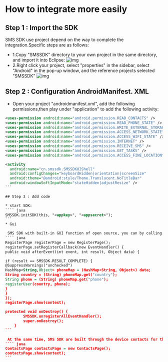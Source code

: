 
# How to integrate more easily


## Step 1 : Import the SDK

SMS SDK use project depend on the way to complete the integration.Specific steps are as follows:

* 1.Copy "SMSSDK" directory to your own project in the same directory, and import it into Eclipse:
  ![img](http://wiki.mob.com/wp-content/uploads/2014/09/QQ截图20141230112627.png)
* 2.Right click your project, select "properties" in the sidebar, select "Android" in the pop-up window, and the reference projects selected "SMSSDK"
  ![img](http://wiki.mob.com/wp-content/uploads/2014/09/QQ截图20141230112820.png)

## Step 2 : Configuration AndroidManifest. XML

* Open your project "androidmanifest.xml", add the following permissions,then play under "application" to add the following activity:
```` xml
<uses-permission android:name="android.permission.READ_CONTACTS" />
<uses-permission android:name="android.permission.READ_PHONE_STATE" />
<uses-permission android:name="android.permission.WRITE_EXTERNAL_STORAGE" />
<uses-permission android:name="android.permission.ACCESS_NETWORK_STATE" />
<uses-permission android:name="android.permission.ACCESS_WIFI_STATE" />
<uses-permission android:name="android.permission.INTERNET" />
<uses-permission android:name="android.permission.RECEIVE_SMS" />
<uses-permission android:name="android.permission.GET_TASKS" />
<uses-permission android:name="android.permission.ACCESS_FINE_LOCATION" />

<activity
  android:name="cn.smssdk.SMSSDKUIShell"
  android:configChanges="keyboardHidden|orientation|screenSize"
  android:theme="@android:style/Theme.Translucent.NoTitleBar"
  android:windowSoftInputMode="stateHidden|adjustResize" />
```

## Step 3 : Add code

* start SDK:
```` java
SMSSDK.initSDK(this, "<appkey>", "<appsecret>");
```
* Gui

 SMS SDK with built-in GUI function of open source, you can by calling the following code to open the message validation page:
```` java
RegisterPage registerPage = new RegisterPage();
registerPage.setRegisterCallback(new EventHandler() {
public void afterEvent(int event, int result, Object data) {

if (result == SMSSDK.RESULT_COMPLETE) {
@SuppressWarnings("unchecked")
HashMap<String,Object> phoneMap = (HashMap<String, Object>) data;
String country = (String) phoneMap.get("country");
String phone = (String) phoneMap.get("phone"); 
registerUser(country, phone);
}
}
});
registerPage.show(context);

protected void onDestroy() {
		SMSSDK.unregisterAllEventHandler();
		super.onDestroy();
	}
```

 At the same time, SMS SDK are built through the device contacts for this application in the function of the user list, can use the following code to open the "contacts friends" page:
```` java
ContactsPage contactsPage = new ContactsPage();
contactsPage.show(context);
```


 
